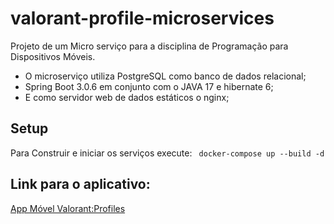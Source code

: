 # valorant-profile-microservices

Projeto de um Micro serviço para a disciplina de Programação para Dispositivos Móveis.

- O microserviço utiliza PostgreSQL como banco de dados relacional;
- Spring Boot 3.0.6 em conjunto com o JAVA 17 e hibernate 6;
- E como servidor web de dados estáticos o nginx;

## Setup

Para Construir e iniciar os serviços execute:
`` docker-compose up --build -d``

## Link para o aplicativo:

[App Móvel Valorant:Profiles](https://github.com/ViniciusQueirozVQ/valorant-profile)